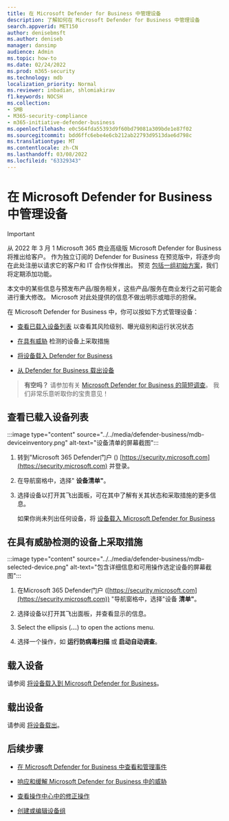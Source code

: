 ```yaml
---
title: 在 Microsoft Defender for Business 中管理设备
description: 了解如何在 Microsoft Defender for Business 中管理设备
search.appverid: MET150
author: denisebmsft
ms.author: deniseb
manager: dansimp
audience: Admin
ms.topic: how-to
ms.date: 02/24/2022
ms.prod: m365-security
ms.technology: mdb
localization_priority: Normal
ms.reviewer: inbadian, shlomiakirav
f1.keywords: NOCSH
ms.collection:
- SMB
- M365-security-compliance
- m365-initiative-defender-business
ms.openlocfilehash: e0c564fda55393d9f60bd79081a309bde1e87f02
ms.sourcegitcommit: bdd6ffc6ebe4e6cb212ab22793d9513dae6d798c
ms.translationtype: MT
ms.contentlocale: zh-CN
ms.lasthandoff: 03/08/2022
ms.locfileid: "63329343"
---
```

# <a name="manage-devices-in-microsoft-defender-for-business"></a>在 Microsoft Defender for Business 中管理设备

> [!IMPORTANT]
> 从 2022 年 3 月 1 Microsoft 365 商业高级版 Microsoft Defender for Business 将推出给客户。 作为独立订阅的 Defender for Business 在预览版中，将逐步向在此处注册以请求它的客户和 IT 合作伙伴[](https://aka.ms/mdb-preview)推出。 预览 [包括一组初始方案](mdb-tutorials.md#try-these-preview-scenarios)，我们将定期添加功能。
> 
> 本文中的某些信息与预发布产品/服务相关，这些产品/服务在商业发行之前可能会进行重大修改。 Microsoft 对此处提供的信息不做出明示或暗示的担保。 

在 Microsoft Defender for Business 中，你可以按如下方式管理设备：

- [查看已载入设备列表](#view-the-list-of-onboarded-devices) 以查看其风险级别、曝光级别和运行状况状态

- [在具有威胁](#take-action-on-a-device-that-has-threat-detections) 检测的设备上采取措施

- [将设备载入 Defender for Business](#onboard-a-device)  

- [从 Defender for Business 载出设备](#offboard-a-device)

>
> **有空吗？**
> 请参加有关 <a href="https://microsoft.qualtrics.com/jfe/form/SV_0JPjTPHGEWTQr4y" target="_blank">Microsoft Defender for Business 的简短调查</a>。 我们非常乐意听取你的宝贵意见！
>

## <a name="view-the-list-of-onboarded-devices"></a>查看已载入设备列表

:::image type="content" source="../../media/defender-business/mdb-deviceinventory.png" alt-text="设备清单的屏幕截图":::

1. 转到"Microsoft 365 Defender门户 () [https://security.microsoft.com](https://security.microsoft.com) 并登录。

2. 在导航窗格中，选择" **设备清单"**。

3. 选择设备以打开其飞出面板，可在其中了解有关其状态和采取措施的更多信息。 

   如果你尚未列出任何设备，将 [设备载入 Microsoft Defender for Business](mdb-onboard-devices.md)

## <a name="take-action-on-a-device-that-has-threat-detections"></a>在具有威胁检测的设备上采取措施

:::image type="content" source="../../media/defender-business/mdb-selected-device.png" alt-text="包含详细信息和可用操作选定设备的屏幕截图":::

1. 在Microsoft 365 Defender门户 ([https://security.microsoft.com](https://security.microsoft.com)) "导航窗格中，选择"设备 **清单"**。 

2. 选择设备以打开其飞出面板，并查看显示的信息。

3. Select the ellipsis (**...**) to open the actions menu. 

4. 选择一个操作，如 **运行防病毒扫描** 或 **启动自动调查**。 

## <a name="onboard-a-device"></a>载入设备

请参阅 [将设备载入到 Microsoft Defender for Business](mdb-onboard-devices.md)。

## <a name="offboard-a-device"></a>载出设备

请参阅 [将设备载出](mdb-onboard-devices.md#offboarding-a-device)。

## <a name="next-steps"></a>后续步骤

- [在 Microsoft Defender for Business 中查看和管理事件](mdb-view-manage-incidents.md)

- [响应和缓解 Microsoft Defender for Business 中的威胁](mdb-respond-mitigate-threats.md)

- [查看操作中心中的修正操作](mdb-review-remediation-actions.md)

- [创建或编辑设备组](mdb-create-edit-device-groups.md)